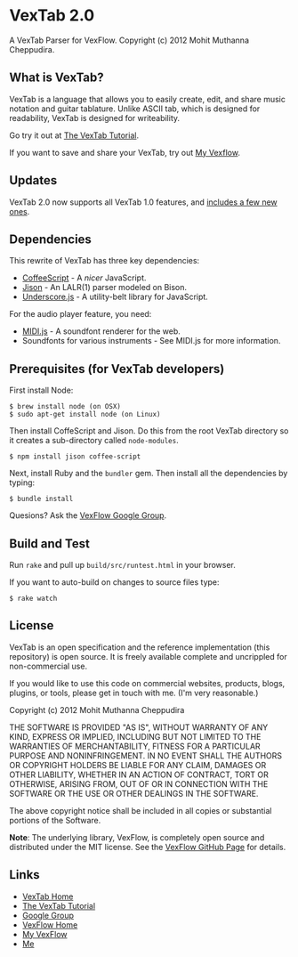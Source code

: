 # VexTab 2.0

A VexTab Parser for VexFlow.
Copyright (c) 2012 Mohit Muthanna Cheppudira.

## What is VexTab?

VexTab is a language that allows you to easily create, edit, and share music notation
and guitar tablature. Unlike ASCII tab, which is designed for readability, VexTab is
designed for writeability.

Go try it out at [The VexTab Tutorial](http://vexflow.com/vextab/tutorial.html).

If you want to save and share your VexTab, try out [My Vexflow](http://my.vexflow.com).

## Updates

VexTab 2.0 now supports all VexTab 1.0 features, and [includes a few new ones](http://my.vexflow.com/articles/53?source=enabled).

## Dependencies

This rewrite of VexTab has three key dependencies:

  * [CoffeeScript](http://coffeescript.org/) - A *nicer* JavaScript.
  * [Jison](http://zaach.github.com/jison/) - An LALR(1) parser modeled on Bison.
  * [Underscore.js](http://underscorejs.org/) - A utility-belt library for JavaScript.

For the audio player feature, you need:

  * [MIDI.js](https://github.com/mudcube/MIDI.js) - A soundfont renderer for the web.
  * Soundfonts for various instruments - See MIDI.js for more information.

## Prerequisites (for VexTab developers)

First install Node:

    $ brew install node (on OSX)
    $ sudo apt-get install node (on Linux)

Then install CoffeScript and Jison. Do this from the root VexTab directory so it creates a sub-directory called `node-modules`.

    $ npm install jison coffee-script

Next, install Ruby and the `bundler` gem. Then install all the dependencies
by typing:

    $ bundle install

Quesions? Ask the [VexFlow Google Group](https://groups.google.com/forum/?fromgroups#!forum/vexflow).

## Build and Test

Run `rake` and pull up `build/src/runtest.html` in your browser.

If you want to auto-build on changes to source files type:

    $ rake watch

## License

VexTab is an open specification and the reference implementation (this repository) is open source. It is freely available complete and uncrippled for non-commercial use.

If you would like to use this code on commercial websites, products, blogs, plugins, or tools, please get in touch with me. (I'm very reasonable.)

Copyright (c) 2012 Mohit Muthanna Cheppudira

THE SOFTWARE IS PROVIDED "AS IS", WITHOUT WARRANTY OF ANY KIND, EXPRESS OR IMPLIED, INCLUDING BUT NOT LIMITED TO THE WARRANTIES OF MERCHANTABILITY, FITNESS FOR A PARTICULAR PURPOSE AND NONINFRINGEMENT. IN NO EVENT SHALL THE AUTHORS OR COPYRIGHT HOLDERS BE LIABLE FOR ANY CLAIM, DAMAGES OR OTHER LIABILITY, WHETHER IN AN ACTION OF CONTRACT, TORT OR OTHERWISE, ARISING FROM, OUT OF OR IN CONNECTION WITH THE SOFTWARE OR THE USE OR OTHER DEALINGS IN THE SOFTWARE.

The above copyright notice shall be included in all copies or substantial portions of the Software.

**Note**: The underlying library, VexFlow, is completely open source and distributed under the MIT license. See the [VexFlow GitHub Page](http://github.com/0xfe/vexflow) for details.

## Links

* [VexTab Home](http://vexflow.com/vextab/)
* [The VexTab Tutorial](http://vexflow.com/vextab/tutorial.html)
* [Google Group](https://groups.google.com/forum/?fromgroups#!forum/vexflow)
* [VexFlow Home](http://vexflow.com)
* [My VexFlow](http://my.vexflow.com)
* [Me](http://0xfe.muthanna.com)
